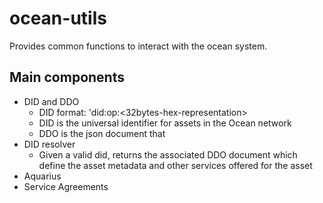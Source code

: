 # ocean-utils
Provides common functions to interact with the ocean system.

## Main components
* DID and DDO
  * DID format: 'did:op:<32bytes-hex-representation>
  * DID is the universal identifier for assets in the Ocean network
  * DDO is the json document that 
* DID resolver
  * Given a valid did, returns the associated DDO document which define 
    the asset metadata and other services offered for the asset
* Aquarius
* Service Agreements
